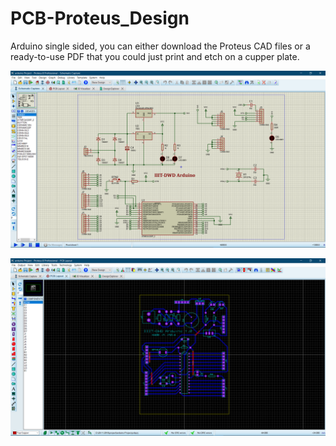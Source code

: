 # PCB-Proteus_Design
Arduino single sided, 
you can either download the Proteus CAD files or a ready-to-use PDF that you could just print and etch on a cupper plate. 


![Alt text](https://github.com/DSsuraj/Arduino-Proteus-Design/blob/master/5.png?raw=true "Schematic")

![Alt text](https://github.com/DSsuraj/Arduino-Proteus-Design/blob/master/4.png?raw=true "layout")
